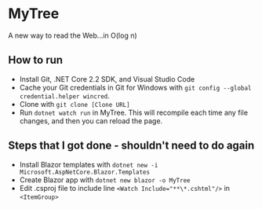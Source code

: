 # MyTree

A new way to read the Web...in O(log n)

## How to run

- Install Git, .NET Core 2.2 SDK, and Visual Studio Code
- Cache your Git credentials in Git for Windows with `git config --global credential.helper wincred`.
- Clone with `git clone [Clone URL]`
- Run `dotnet watch run` in MyTree\.  This will recompile each time any file changes, and then you can reload the page.

## Steps that I got done - shouldn't need to do again

- Install Blazor templates with `dotnet new -i Microsoft.AspNetCore.Blazor.Templates`
- Create Blazor app with `dotnet new blazor -o MyTree`
- Edit .csproj file to include line `<Watch Include="**\*.cshtml"/>` in `<ItemGroup>`